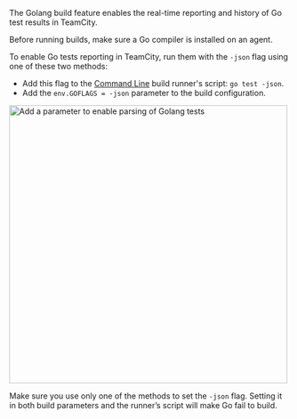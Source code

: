 [//]: # (title: Golang)
[//]: # (auxiliary-id: Golang)

The Golang build feature enables the real-time reporting and history of Go test results in TeamCity.

Before running builds, make sure a Go compiler is installed on an agent.

To enable Go tests reporting in TeamCity, run them with the `-json` flag using one of these two methods:

* Add this flag to the [Command Line](command-line.md) build runner's script: `go test -json`.
* Add the `env.GOFLAGS = -json` parameter to the build configuration.    

<img src="GoEnvParameter.png" width="500" alt="Add a parameter to enable parsing of Golang tests"/>

<note>

Make sure you use only one of the methods to set the `-json` flag. Setting it in both build parameters and the runner’s script will make Go fail to build.

</note>
